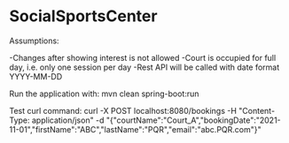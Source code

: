 # SocialSportsCenter
Assumptions:

-Changes after showing interest is not allowed
-Court is occupied for full day, i.e. only one session per day
-Rest API will be called with date format YYYY-MM-DD

Run the application with:
mvn clean spring-boot:run

Test curl command:
curl -X POST localhost:8080/bookings -H "Content-Type: application/json" -d "{\"courtName\":\"Court_A\",\"bookingDate\":\"2021-11-01\",\"firstName\":\"ABC\",\"lastName\":\"PQR\",\"email\":\"abc.PQR.com\"}"
